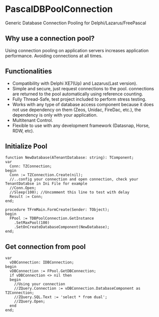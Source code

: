 # PascalDBPoolConnection
Generic Database Connection Pooling for Delphi/Lazarus/FreePascal

## Why use a connection pool?
Using connection pooling on application servers increases application performance. Avoiding connections at all times.

## Functionalities
* Compatibility with Delphi XE7(Up) and Lazarus(Last version).
* Simple and secure, just request connections to the pool. connections are returned to the pool automatically using reference counting.
* Fully Thread-Safe, test project included to perform stress testing.
* Works with any type of database access component because it does not use dependency on them (Zeos, Unidac, FireDac, etc.), the dependency is only with your application.
* Multitenant Control.
* Flexible to use with any development framework (Datasnap, Horse, RDW, etc).

## Initialize Pool
```
function NewDatabase(ATenantDatabase: string): TComponent;
var
  Conn: TZConnection;
begin
  Conn := TZConnection.Create(nil);
  //..config your connection and open connection, check your TenantDatabse in Ini File for example
  //Conn.Open;
  //Sleep(100); //Uncomment this line to test with delay
  Result := Conn;
end;

procedure TFrmMain.FormCreate(Sender: TObject);
begin
  FPool := TDBPoolConnection.GetInstance
    .SetMaxPool(100)
    .SetOnCreateDatabaseComponent(NewDatabase);
end;
```
## Get connection from pool
```
var
  vDBConnection: IDBConnection;
begin
  vDBConnection := FPool.GetDBConnection;
  if vDBConnection <> nil then
  begin   
    //Using your connection
    //ZQuery.Connection := vDBConnection.DatabaseComponent as TZConnection;
    //ZQuery.SQL.Text := 'select * from dual';
    //ZQuery.Open;
  end  
end;
```
